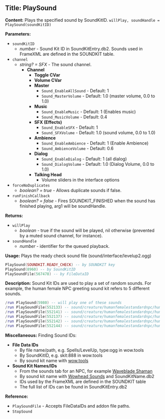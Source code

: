 ## Title: PlaySound

**Content:**
Plays the specified sound by SoundKitID.
`willPlay, soundHandle = PlaySound(soundKitID)`

**Parameters:**
- `soundKitID`
  - *number* - Sound Kit ID in SoundKitEntry.db2. Sounds used in FrameXML are defined in the SOUNDKIT table.
- `channel`
  - *string? = SFX* - The sound channel.
    - **Channel**
      - **Toggle CVar**
      - **Volume CVar**
      - **Master**
        - `Sound_EnableAllSound` - Default: 1
        - `Sound_MasterVolume` - Default: 1.0 (master volume, 0.0 to 1.0)
      - **Music**
        - `Sound_EnableMusic` - Default: 1 (Enables music)
        - `Sound_MusicVolume` - Default: 0.4
      - **SFX (Effects)**
        - `Sound_EnableSFX` - Default: 1
        - `Sound_SFXVolume` - Default: 1.0 (sound volume, 0.0 to 1.0)
      - **Ambience**
        - `Sound_EnableAmbience` - Default: 1 (Enable Ambience)
        - `Sound_AmbienceVolume` - Default: 0.6
      - **Dialog**
        - `Sound_EnableDialog` - Default: 1 (all dialog)
        - `Sound_DialogVolume` - Default: 1.0 (Dialog Volume, 0.0 to 1.0)
      - **Talking Head**
        - Volume sliders in the interface options
- `forceNoDuplicates`
  - *boolean? = true* - Allows duplicate sounds if false.
- `runFinishCallback`
  - *boolean? = false* - Fires SOUNDKIT_FINISHED when the sound has finished playing, arg1 will be soundHandle.

**Returns:**
- `willPlay`
  - *boolean* - true if the sound will be played, nil otherwise (prevented by a muted sound channel, for instance).
- `soundHandle`
  - *number* - identifier for the queued playback.

**Usage:**
Plays the ready check sound file (sound/interface/levelup2.ogg)
```lua
PlaySound(SOUNDKIT.READY_CHECK) -- by SOUNDKIT key
PlaySound(8960) -- by SoundKitID
PlaySoundFile(567478) -- by FileDataID
```

**Description:**
Sound Kit IDs are used to play a set of random sounds. For example, the human female NPC greeting sound kit refers to 5 different sounds.
```lua
/run PlaySound(5980) -- will play one of these sounds
/run PlaySoundFile(552133) -- sound/creature/humanfemalestandardnpc/humanfemalestandardnpcgreeting01.ogg
/run PlaySoundFile(552141) -- sound/creature/humanfemalestandardnpc/humanfemalestandardnpcgreeting02.ogg
/run PlaySoundFile(552137) -- sound/creature/humanfemalestandardnpc/humanfemalestandardnpcgreeting03.ogg
/run PlaySoundFile(552142) -- sound/creature/humanfemalestandardnpc/humanfemalestandardnpcgreeting04.ogg
/run PlaySoundFile(552144) -- sound/creature/humanfemalestandardnpc/humanfemalestandardnpcgreeting05.ogg
```

**Miscellaneous:**
Finding Sound IDs:
- **File Data IDs**
  - By file name/path, e.g. Spells/LevelUp, type:ogg in wow.tools
  - By SoundKitID, e.g. skit:888 in wow.tools
  - By sound kit name with [wow.tools](https://wow.tools/files/sounds.php)
- **Sound Kit Names/IDs**
  - From the sounds tab for an NPC, for example [Waveblade Shaman](https://www.wowhead.com/npc=154304/waveblade-shaman#sounds)
  - By sound kit name with [Wowhead Sounds](https://www.wowhead.com/sounds) and SoundKitName.db2
  - IDs used by the FrameXML are defined in the SOUNDKIT table
  - The full list of IDs can be found in SoundKitEntry.db2

**Reference:**
- `PlaySoundFile` - Accepts FileDataIDs and addon file paths.
- `StopSound`